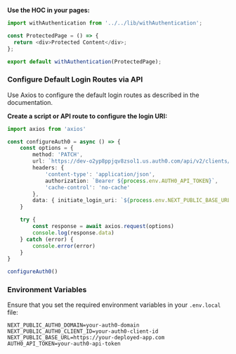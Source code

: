 **Use the HOC in your pages:**

```typescript
import withAuthentication from '../../lib/withAuthentication';

const ProtectedPage = () => {
  return <div>Protected Content</div>;
};

export default withAuthentication(ProtectedPage);
```

### Configure Default Login Routes via API

Use Axios to configure the default login routes as described in the documentation.

**Create a script or API route to configure the login URI:**

```typescript
import axios from 'axios'

const configureAuth0 = async () => {
    const options = {
        method: 'PATCH',
        url: `https://dev-o2yp8ppjqv8zsol1.us.auth0.com/api/v2/clients/${process.env.AUTH0_CLIENT_ID}`,
        headers: {
            'content-type': 'application/json',
            authorization: `Bearer ${process.env.AUTH0_API_TOKEN}`,
            'cache-control': 'no-cache'
        },
        data: { initiate_login_uri: `${process.env.NEXT_PUBLIC_BASE_URL}/login` }
    }

    try {
        const response = await axios.request(options)
        console.log(response.data)
    } catch (error) {
        console.error(error)
    }
}

configureAuth0()
```

### Environment Variables

Ensure that you set the required environment variables in your `.env.local` file:

```env
NEXT_PUBLIC_AUTH0_DOMAIN=your-auth0-domain
NEXT_PUBLIC_AUTH0_CLIENT_ID=your-auth0-client-id
NEXT_PUBLIC_BASE_URL=https://your-deployed-app.com
AUTH0_API_TOKEN=your-auth0-api-token
```
